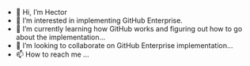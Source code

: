 - 👋 Hi, I’m Hector
- 👀 I’m interested in implementing GitHub Enterprise.
- 🌱 I’m currently learning how GitHub works and figuring out how to go about the implementation...
- 💞️ I’m looking to collaborate on GitHub Enterprise implementation...
- 📫 How to reach me ...

<!---
hherrera27/hherrera27 is a ✨ special ✨ repository because its `README.md` (this file) appears on your GitHub profile.
You can click the Preview link to take a look at your changes.
--->
